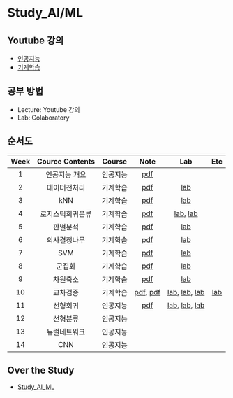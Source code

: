 # Study_AI/ML

## Youtube 강의
- [인공지능](https://www.youtube.com/playlist?list=PL1xKqHsVFgvmIAJBy-cbB9zQcnMb6zsT2)
- [기계학습](https://www.youtube.com/playlist?list=PL1xKqHsVFgvnQQY9L4n1MFyy-6eixTekU)

## 공부 방법
- Lecture: Youtube 강의
- Lab: Colaboratory

## 순서도

| Week | Cource Contents | Course | Note | Lab | Etc |
|:---:|:---:|:---:|:---:|:---:|:---:|
| 1 | 인공지능 개요 | 인공지능 |[pdf](https://github.com/Sejong-Kaggle-Study-3rd/JongHyeon_Lee/blob/main/Notes/01_%EC%9D%B8%EA%B3%B5%EC%A7%80%EB%8A%A5%20%EA%B0%9C%EC%9A%94.pdf) |
| 2 | 데이터전처리 | 기계학습 | [pdf](https://github.com/Sejong-Kaggle-Study-3rd/JongHyeon_Lee/blob/main/Notes/02_%EB%8D%B0%EC%9D%B4%ED%84%B0%EC%A0%84%EC%B2%98%EB%A6%AC.pdf) |  [lab](https://github.com/Sejong-Kaggle-Study-3rd/JongHyeon_Lee/blob/main/Labs/02_%EB%8D%B0%EC%9D%B4%ED%84%B0%EC%A0%84%EC%B2%98%EB%A6%AC.ipynb) |
| 3 | kNN | 기계학습 | [pdf](https://github.com/Sejong-Kaggle-Study-3rd/JongHyeon_Lee/blob/main/Notes/03_kNN.pdf) | [lab](https://github.com/Sejong-Kaggle-Study-3rd/JongHyeon_Lee/blob/main/Labs/03_kNN.ipynb) |
| 4 | 로지스틱회귀분류 | 기계학습 | [pdf](https://github.com/Sejong-Kaggle-Study-3rd/JongHyeon_Lee/blob/main/Notes/04_%EB%A1%9C%EC%A7%80%EC%8A%A4%ED%8B%B1%ED%9A%8C%EA%B7%80%EB%B6%84%EB%A5%98.pdf) | [lab](https://github.com/Sejong-Kaggle-Study-3rd/JongHyeon_Lee/blob/main/Labs/04_%EB%A1%9C%EC%A7%80%EC%8A%A4%ED%8B%B1%ED%9A%8C%EA%B7%80%EB%B6%84%EB%A5%98.ipynb), [lab](https://github.com/Sejong-Kaggle-Study-3rd/JongHyeon_Lee/blob/main/Labs/04_%EB%A1%9C%EC%A7%80%EC%8A%A4%ED%8B%B1%ED%9A%8C%EA%B7%80%EB%B6%84%EB%A5%98_%EA%B7%9C%EC%A0%9C%20%EA%B0%95%EB%8F%84%20%EB%B9%84%EA%B5%90.ipynb) |
| 5 | 판별분석 | 기계학습 | [pdf](https://github.com/Sejong-Kaggle-Study-3rd/JongHyeon_Lee/blob/main/Notes/05_%ED%8C%90%EB%B3%84%EB%B6%84%EC%84%9D.pdf) | [lab](https://github.com/Sejong-Kaggle-Study-3rd/JongHyeon_Lee/blob/main/Labs/05_%ED%8C%90%EB%B3%84%EB%B6%84%EC%84%9D.ipynb) |
| 6 | 의사결정나무 | 기계학습 | [pdf](https://github.com/Sejong-Kaggle-Study-3rd/JongHyeon_Lee/blob/main/Notes/06_%EC%9D%98%EC%82%AC%EA%B2%B0%EC%A0%95%EB%82%98%EB%AC%B4.pdf) | [lab](https://github.com/Sejong-Kaggle-Study-3rd/JongHyeon_Lee/blob/main/Labs/06_%EC%9D%98%EC%82%AC%EA%B2%B0%EC%A0%95%EB%82%98%EB%AC%B4.ipynb) |
| 7 | SVM | 기계학습 | [pdf](https://github.com/Sejong-Kaggle-Study-3rd/JongHyeon_Lee/blob/main/Notes/07_SVM.pdf) | [lab](https://github.com/Sejong-Kaggle-Study-3rd/JongHyeon_Lee/blob/main/Labs/07_SVM.ipynb) |
| 8 | 군집화 | 기계학습 | [pdf](https://github.com/Sejong-Kaggle-Study-3rd/JongHyeon_Lee/blob/main/Notes/08_%EA%B5%B0%EC%A7%91%ED%99%94.pdf) | [lab](https://github.com/Sejong-Kaggle-Study-3rd/JongHyeon_Lee/blob/main/Labs/08_%EA%B5%B0%EC%A7%91%ED%99%94.ipynb) |
| 9 | 차원축소 | 기계학습 | [pdf](https://github.com/Sejong-Kaggle-Study-3rd/JongHyeon_Lee/blob/main/Notes/09_%EC%B0%A8%EC%9B%90%EC%B6%95%EC%86%8C.pdf) | [lab](https://github.com/Sejong-Kaggle-Study-3rd/JongHyeon_Lee/blob/main/Labs/09_%EC%B0%A8%EC%9B%90%EC%B6%95%EC%86%8C.ipynb) |
| 10 | 교차검증 | 기계학습 | [pdf](https://github.com/Sejong-Kaggle-Study-3rd/JongHyeon_Lee/blob/main/Notes/10_%EA%B5%90%EC%B0%A8%EA%B2%80%EC%A6%9D.pdf), [pdf](https://github.com/Sejong-Kaggle-Study-3rd/JongHyeon_Lee/blob/main/Notes/10_%EC%95%99%EC%83%81%EB%B8%94.pdf) | [lab](https://github.com/Sejong-Kaggle-Study-3rd/JongHyeon_Lee/blob/main/Labs/10_%EA%B5%90%EC%B0%A8%EA%B2%80%EC%A6%9D%26%EC%95%99%EC%83%81%EB%B8%94_01_%EB%8B%A4%EC%88%98%EA%B2%B0_%ED%88%AC%ED%91%9C.ipynb), [lab](https://github.com/Sejong-Kaggle-Study-3rd/JongHyeon_Lee/blob/main/Labs/10_%EA%B5%90%EC%B0%A8%EA%B2%80%EC%A6%9D%26%EC%95%99%EC%83%81%EB%B8%94_02_%EB%B0%B0%EA%B9%85.ipynb), [lab](https://github.com/Sejong-Kaggle-Study-3rd/JongHyeon_Lee/blob/main/Labs/10_%EA%B5%90%EC%B0%A8%EA%B2%80%EC%A6%9D%26%EC%95%99%EC%83%81%EB%B8%94_03_%EB%B6%80%EC%8A%A4%ED%8C%85.ipynb) | [lab](https://github.com/Sejong-Kaggle-Study-3rd/JongHyeon_Lee/blob/main/Labs/10_%ED%8C%8C%EC%9D%B4%ED%94%84%EB%9D%BC%EC%9D%B8.ipynb) |
| 11 | 선형회귀 | 인공지능 | [pdf](https://github.com/Sejong-Kaggle-Study-3rd/JongHyeon_Lee/blob/main/Notes/11_%EC%84%A0%ED%98%95%ED%9A%8C%EA%B7%80.pdf) | [lab](https://github.com/Sejong-Kaggle-Study-3rd/JongHyeon_Lee/blob/main/Labs/11_%EC%84%A0%ED%98%95%ED%9A%8C%EA%B7%80_01_Linear_Regression.ipynb), [lab](https://github.com/Sejong-Kaggle-Study-3rd/JongHyeon_Lee/blob/main/Labs/11_%EC%84%A0%ED%98%95%ED%9A%8C%EA%B7%80_02_Minimizing_Cost.ipynb), [lab](https://github.com/Sejong-Kaggle-Study-3rd/JongHyeon_Lee/blob/main/Labs/11_%EC%84%A0%ED%98%95%ED%9A%8C%EA%B7%80_03_Multivariable_Linear_Regression.ipynb) |
| 12 | 선형분류 | 인공지능 |
| 13 | 뉴럴네트워크 | 인공지능 |
| 14 | CNN | 인공지능 |

## Over the Study
- [Study_AI_ML](https://github.com/JhyeonLee/Study_AI_ML)
